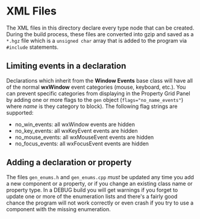 # XML Files

The XML files in this directory declare every type node that can be created. During the build process, these files are converted into gzip and saved as a `*.hgz` file which is a `unsigned char` array that is added to the program via `#include` statements.

## Limiting events in a declaration

Declarations which inherit from the **Window Events** base class will have all of the normal **wxWindow** event categories (mouse, keyboard, etc.). You can prevent specific categories from displaying in the Property Grid Panel by adding one or more flags to the `gen` object (`flags="no_name_events"`) where _name_ is they category to block). The following flag strings are supported:

- no_win_events: all wxWindow events are hidden
- no_key_events: all wxKeyEvent events are hidden
- no_mouse_events: all wxMouseEvent events are hidden
- no_focus_events: all wxFocusEvent events are hidden

## Adding a declaration or property

The files `gen_enums.h` and `gen_enums.cpp` _must_ be updated any time you add a new component or a property, or if you change an existing class name or property type. In a DEBUG build you will get warnings if you forget to update one or more of the enumeration lists and there's a fairly good chance the program will not work correctly or even crash if you try to use a component with the missing enumeration.
